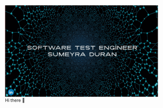 ![Octocat](ezgif.com-reverse.gif)
Hi there 👋

<!--
**smyrduran3535/smyrduran3535** is a ✨ _special_ ✨ repository because its `README.md` (this file) appears on your GitHub profile.

Here are some ideas to get you started:

- 🔭 I’m currently working on ...
- 🌱 I’m currently learning ...
- 👯 I’m looking to collaborate on ...
- 🤔 I’m looking for help with ...
- 💬 Ask me about ...
- 📫 How to reach me: ...
- 😄 Pronouns: ...
- ⚡ Fun fact: ...


[![Github Badge](https://img.shields.io/badge/-Github-000?style=quare&labelColor=000&logo=Github&logoColor=white&link=link)](https://github.com/smyrduran3535)  
[![Medium Badge](https://img.shields.io/badge/-Medium-757575?style=flat-quare&labelColor=757575&logo=Medium&logoColor=white&link=link)](https://medium.com/@smyrduran3535) 
[![Linkedln Badge](https://img.shields.io/badge/-Linkedln-FF9800?style=flat-quare&labelColor=FF9800&logo=Blogger&logoColor=white&link=link)](https://www.linkedin.com/in/sumeyra-duran)
[![gmail Badge](https://img.shields.io/badge/-gmail-TT9850?style=flat-quare&labelColor=TT9800&logo=Blogger&logoColor=white&link=link)](mailto:smyrduran3535@gmail.com)

